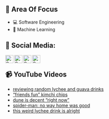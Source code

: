 ## 🧠 Area Of Focus

- 💻 Software Engineering
- 🤖 Machine Learning

## 📰 Social Media:

[<img align="left" alt="Somethea Siek | LinkedIn" width="25px" src="https://cdn.jsdelivr.net/npm/simple-icons@v3/icons/linkedin.svg" />][linkedin]
[<img align="left" alt="Somethea Siek | YouTube" width="25px" src="https://cdn.jsdelivr.net/npm/simple-icons@v3/icons/youtube.svg" />][youtube]
[<img align="left" alt="Somethea Siek | Instagram" width="25px" src="https://cdn.jsdelivr.net/npm/simple-icons@v3/icons/instagram.svg" />][instagram]
[<img align="left" alt="Somethea Siek | Facebook" width="25px" src="https://cdn.jsdelivr.net/npm/simple-icons@v3/icons/facebook.svg" />][facebook]

<br>

## 📹 YouTube Videos

<!-- YOUTUBE:START -->
- [reviewing random lychee and guava drinks](https://www.youtube.com/watch?v=No_ZvxfGhJY)
- [“friends fun” kimchi chips](https://www.youtube.com/watch?v=ySZ9ivR_RXQ)
- [dune is decent “right now”](https://www.youtube.com/watch?v=1BSoTbdo-bI)
- [spider-man: no way home was good](https://www.youtube.com/watch?v=do3L_oZkKzk)
- [this weird lychee drink is alright](https://www.youtube.com/watch?v=gj5IbP-TXzc)
<!-- YOUTUBE:END -->

[linkedin]: https://www.linkedin.com/in/sometheasiek/
[youtube]: https://www.youtube.com/channel/UC7axd1HuwGRrcFL5bKG9niQ
[instagram]: https://www.instagram.com/sometheasiekswx2/
[facebook]: https://www.facebook.com/sometheasiekswx
